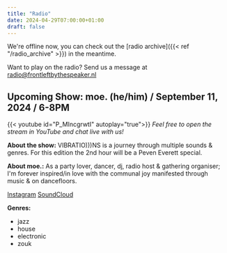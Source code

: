 ```yaml
---
title: "Radio"
date: 2024-04-29T07:00:00+01:00
draft: false
---
```

We're offline now, you can check out the [radio archive]({{< ref "/radio_archive" >}}) in the meantime.

Want to play on the radio? Send us a message at <radio@frontleftbythespeaker.nl>

## Upcoming Show: moe. (he/him) / September 11, 2024 / 6-8PM
{{< youtube id="P_MIncgrwtI" autoplay="true">}}
*Feel free to open the stream in YouTube and chat live with us!*

**About the show:**
VIBRATIO)))NS is a journey through multiple sounds & genres. For this edition the 2nd hour will be a Peven Everett special.

**About moe.:**
As a party lover, dancer, dj, radio host & gathering organiser; I'm forever inspired/in love with the communal joy manifested through music & on dancefloors.

[Instagram](https://www.instagram.com/moe.elamin/)
[SoundCloud](https://soundcloud.com/moeelamin)

**Genres:**
  - jazz
  - house
  - electronic
  - zouk

